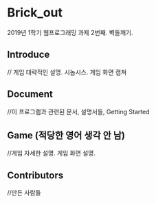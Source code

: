 # Brick_out
2019년 1학기 웹프로그래밍 과제 2번째. 벽돌깨기.

## Introduce

// 게임 대략적인 설명. 시놉시스. 게임 화면 캡쳐

## Document

//이 프로그램과 관련된 문서, 설명서들, Getting Started

## Game (적당한 영어 생각 안 남)

//게임 자세한 설명. 게임 화면 설명.

## Contributors

//만든 사람들
